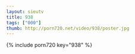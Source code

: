 ```yaml
--- 
layout: sieutv
title: 938
tags: ["000"]
thumb: http://porn720.net/video/938/poster.jpg
---
```

{% include porn720 key="938" %} 
